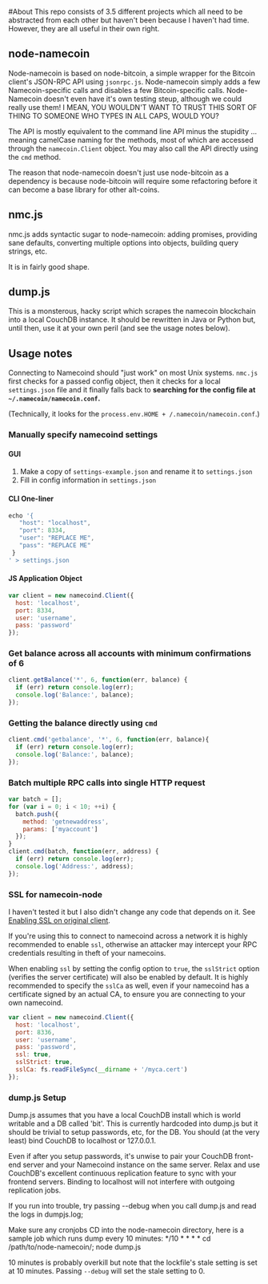 #About
This repo consists of 3.5 different projects which all need to be abstracted
from each other but haven't been because I haven't had time.  However, they are
all useful in their own right.

## node-namecoin
Node-namecoin is based on node-bitcoin, a simple wrapper for the Bitcoin
client's JSON-RPC API using `jsonrpc.js`. Node-namecoin simply adds a few
Namecoin-specific calls and disables a few Bitcoin-specific calls. Node-Namecoin
doesn't even have it's own testing steup, although we could really use them!  I
MEAN, YOU WOULDN'T WANT TO TRUST THIS SORT OF THING TO SOMEONE WHO TYPES IN ALL
CAPS, WOULD YOU?

The API is mostly equivalent to the command line API minus the stupidity ...
meaning camelCase naming for the methods, most of which are accessed through the
`namecoin.Client` object. You may also call the API directly using the `cmd`
method.

The reason that node-namecoin doesn't just use node-bitcoin as a dependency is
because node-bitcoin will require some refactoring before it can become a base
library for other alt-coins.

## nmc.js
nmc.js adds syntactic sugar to node-namecoin: adding promises, providing sane
defaults, converting multiple options into objects, building query strings, etc.

It is in fairly good shape.

## dump.js
This is a monsterous, hacky script which scrapes the namecoin blockchain into a
local CouchDB instance.  It should be rewritten in Java or Python but, until
then, use it at your own peril (and see the usage notes below).

## Usage notes
Connecting to Namecoind should "just work" on most Unix systems.  `nmc.js` first
checks for a passed config object, then it checks for a local `settings.json`
file and it finally falls back to __searching for the config file at
`~/.namecoin/namecoin.conf`.__

(Technically, it looks for the `process.env.HOME + /.namecoin/namecoin.conf`.)

### Manually specify namecoind settings
#### GUI
1. Make a copy of `settings-example.json` and rename it to `settings.json`
2. Fill in config information in `settings.json`

#### CLI One-liner

```js
echo '{
   "host": "localhost",
   "port": 8334,
   "user": "REPLACE ME",
   "pass": "REPLACE ME"
 }
' > settings.json
```

#### JS Application Object

```js
var client = new namecoind.Client({
  host: 'localhost',
  port: 8334,
  user: 'username',
  pass: 'password'
});
```

### Get balance across all accounts with minimum confirmations of 6

```js
client.getBalance('*', 6, function(err, balance) {
  if (err) return console.log(err);
  console.log('Balance:', balance);
});
```

### Getting the balance directly using `cmd`

```js
client.cmd('getbalance', '*', 6, function(err, balance){
  if (err) return console.log(err);
  console.log('Balance:', balance);
});
```

### Batch multiple RPC calls into single HTTP request

```js
var batch = [];
for (var i = 0; i < 10; ++i) {
  batch.push({
    method: 'getnewaddress',
    params: ['myaccount']
  });
}
client.cmd(batch, function(err, address) {
  if (err) return console.log(err);
  console.log('Address:', address);
});
```

### SSL for namecoin-node
I haven't tested it but I also didn't change any code that depends on it.
See [Enabling SSL on original client](https://en.bitcoin.it/wiki/Enabling_SSL_on_original_client_daemon).

If you're using this to connect to namecoind across a network it is highly
recommended to enable `ssl`, otherwise an attacker may intercept your RPC
credentials resulting in theft of your namecoins.

When enabling `ssl` by setting the config option to `true`, the `sslStrict`
option (verifies the server certificate) will also be enabled by default. It is 
highly recommended to specify the `sslCa` as well, even if your namecoind has
a certificate signed by an actual CA, to ensure you are connecting
to your own namecoind.

```js
var client = new namecoind.Client({
  host: 'localhost',
  port: 8336,
  user: 'username',
  pass: 'password',
  ssl: true,
  sslStrict: true,
  sslCa: fs.readFileSync(__dirname + '/myca.cert')
});
```
### dump.js Setup
Dump.js assumes that you have a local CouchDB install which is world writable
and a DB called 'bit'.  This is currently hardcoded into dump.js but it should
be trivial to setup passwords, etc, for the DB. You should (at the very least)
bind CouchDB to localhost or 127.0.0.1.

Even if after you setup passwords, it's unwise to pair your CouchDB front-end
server and your Namecoind instance on the same server. Relax and use CouchDB's
excellent continuous replication feature to sync with your frontend servers.
Binding to localhost will not interfere with outgoing replication jobs.

If you run into trouble, try passing --debug when you call dump.js and read the
logs in dumpjs.log;

Make sure any cronjobs CD into the node-namecoin directory, here is a sample job
which runs dump every 10 minutes:
*/10    *       *       *       *       cd /path/to/node-namecoin/; node dump.js

10 minutes is probably overkill but note that the lockfile's stale setting is
set at 10 minutes.  Passing `--debug` will set the stale setting to 0.


